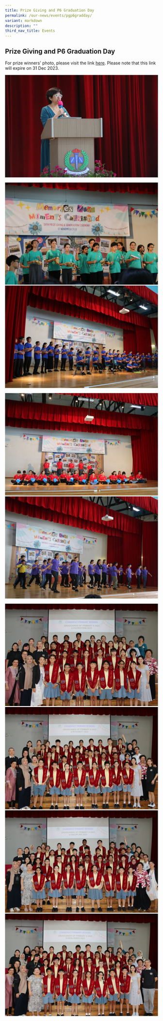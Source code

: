 ```yaml
---
title: Prize Giving and P6 Graduation Day
permalink: /our-news/events/pgp6gradday/
variant: markdown
description: ""
third_nav_title: Events
---
```

## Prize Giving and P6 Graduation Day

For prize winners' photo, please visit the link [here](https://drive.google.com/drive/folders/1KL4zDkCA1f2tLVPysXgIaNJlH-UxTLMP?usp=sharing). Please note that this link will expire on 31 Dec 2023.

![](/images/Events/PG&amp;P6Grad2023/IMG_7034.JPG)

<p><img src="/images/Events/PG&amp;P6Grad2023/IMG_7128.JPG">
<img src="/images/Events/PG&amp;P6Grad2023/IMG_7081.JPG"></p>

<p><img src="/images/Events/PG&amp;P6Grad2023/IMG_7062.JPG">
<img src="/images/Events/PG&amp;P6Grad2023/IMG_7138.JPG"></p>

<p><img src="/images/Events/PG&amp;P6Grad2023/6P.JPG">
<img src="/images/Events/PG&amp;P6Grad2023/6I.JPG"><br>
<img src="/images/Events/PG&amp;P6Grad2023/6D.JPG">
<img src="/images/Events/PG&amp;P6Grad2023/6R.JPG"></p>

